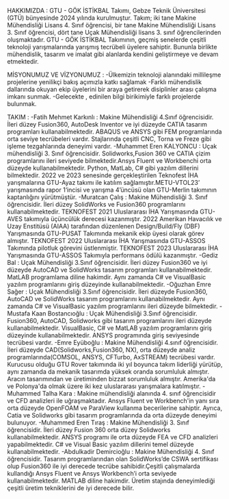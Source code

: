 HAKKIMIZDA : 
GTU - GÖK İSTİKBAL Takımı, Gebze Teknik Üniversitesi (GTÜ) bünyesinde 2024 yılında kurulmuştur. Takım; iki tane Makine Mühendisliği Lisans 4. Sınıf öğrencisi, bir tane Makine Mühendisliği Lisans 3. Sınıf öğrencisi, dört tane Uçak Mühendisliği lisans 3. sınıf öğrencilerinden oluşmaktadır. GTU - GÖK İSTİKBAL Takımının, geçmiş senelerde çeşitli teknoloji yarışmalarında yarışmış tecrübeli üyelere sahiptir. Bununla birlikte mühendislik, tasarım ve imalat gibi alanlarda kendini geliştirmeye ve devam etmektedir.

MİSYONUMUZ VE VİZYONUMUZ :
-Ülkemizin teknoloji alanındaki millileşme projelerine yenilikçi bakış açımızla katkı sağlamak
-Farklı mühendislik dallarında okuyan ekip üyelerini bir araya getirerek disiplinler arası çalışma imkanı sunmak. 
-Gelecekte , edinilen bilgi birikimiyle farklı projelerde bulunmak. 

TAKIM :
-Fatih Mehmet Karkınlı : Makine Mühendisliği 4.Sınıf öğrencisidir. İleri düzey Fusion360, AutoDesk Inventor ve iyi düzeyde CATIA tasarım programları kullanabilmektedir. ABAQUS ve ANSYS gibi FEM programlarında orta seviye tecrübeleri vardır. Stajlarında çeşitli CNC, Torna ve Freze gibi işleme tezgahlarında deneyimi vardır.
-Muhammet Eren KALYONCU : Uçak mühendisliği 3. Sınıf öğrencisidir. Solidworks,Fusion 360 ve CATIA çizim programlarını ileri seviyede bilmektedir.Ansys Fluent ve Workbenchi orta düzeyde kullanabilmektedir. Python, MatLab, C# gibi yazılım dillerini bilmektedir. 2022 ve 2023 senesinde gerçekleştirilen Teknofest İHA yarışmalarına GTU-Ayaz takımı ile katılım sağlamıştır.METU-VTOL23’ yarışmasında rapor 1‘incisi ve yarışma 4’üncüsü olan GTU-Merlin takımının kaptanlığını yürütmüştür.
-Muratcan Çalış : Makine Mühendisliği 3. Sınıf öğrencisidir. İleri düzey SolidWorks ve Fusion360 programlarını kullanabilmektedir. TEKNOFEST 2021 Uluslararası İHA Yarışmasında GTU-AVES takımıyla üçüncülük derecesi kazanmıştır. 2022 Amerikan Havacılık ve Uzay Enstitüsü (AIAA) tarafından düzenlenen Design/Build/Fly (DBF) Yarışmasında GTU-PUSAT Takımında mekanik ekip üyesi olarak görev almıştır. TEKNOFEST 2022 Uluslararası İHA Yarışmasında GTU-ASSOS Takımında pilotluk görevini üstlenmiştir. TEKNOFEST 2023 Uluslararası İHA Yarışmasında GTU-ASSOS Takımıyla performans ödülü kazanmıştır.
-Gediz Bal : Uçak Mühendisliği 3.Sınıf öğrencisidir. İleri düzey Fusion360 ve iyi düzeyde AutoCAD ve SolidWorks tasarım programları kullanabilmektedir. MatLAB programlama diline hakimdir. Aynı zamanda C# ve VisualBasic yazılım programlarını giriş düzeyinde kullanabilmektedir. 
-Oğuzhan Emre Sağer : Uçak Mühendisliği 3.Sınıf öğrencisidir. İleri düzeyde Fusion360, AutoCAD ve SolidWorks tasarım programlarını kullanabilmektedir. Aynı zamanda C# ve VisualBasic yazılım programlarını ileri düzeyde bilmektedir.
-Mustafa Kaan Bostancıoğlu : Uçak Mühendisliği 3.Sınıf öğrencisidir. Fusion360, AutoCAD, Solidworks gibi tasarım programlarını ileri düzeyde kullanabilmektedir. VisualBasic, C# ve MatLAB yazılım programlarını giriş düzeyinde kullanabilmektedir. ANSYS programında giriş seviyesinde tecrübesi vardır.
-Emre Eyüboğlu : Makine Mühendisliği 4.sınıf öğrencisidir. İleri düzeyde CAD(Solidworks,Fusion360, NX), orta düzeyde analiz programlarında(COMSOL, ANSYS, CFTurbo, AxSTREAM) tecrübesi vardır. Kurucusu olduğu GTU Rover takımında iki yıl boyunca takım liderliği yürütüp, aynı zamanda da mekanik tasarımda yüksek oranda sorumluluk almıştır. Aracın tasarımından ve üretiminden bizzat sorumluluk almıştır. Amerika'da ve Polonya'da olmak üzere iki kez uluslararası yarışmalara katılmıştır.
-Muhammed Talha Kara : Makine mühendisliği alanında 4. sınıf öğrencisidir ve CFD analizleri ile uğraşmaktadır. Ansys Fluent ve Workbench'in yanı sıra orta düzeyde OpenFOAM ve ParaView kullanma becerilerine sahiptir. Ayrıca, Catia ve Solidworks gibi tasarım programlarında da orta düzeyde deneyimi bulunuyor.
-Muhammed Eren Tıraş : Makine Mühendisliği 3. Sınıf öğrencisidir. İleri düzey Fusion 360 orta düzey Solidworks kullanabilmektedir. ANSYS programı ile orta düzeyde FEA ve CFD analizleri yapabilmektedir. C# ve Visual Basic yazılım dillerini temel düzeyde kullanabilmektedir.
-Abdulkadir Demircioğlu : Makine Mühendisliği 4. Sınıf öğrencisidir. Tasarım programlarından olan SolidWorks’de CSWA sertifikası olup Fusion360 ile iyi derecede tecrübe sahibidir.Çeşitli çalışmalarda kullandığı Ansys Fluent ve Ansys Workbench’i orta seviyede kullanabilmektedir. MATLAB diline hakimdir. Üretim stajında deneyimlediği çeşitli üretim tekniklerini de iyi derecede bilir.




























